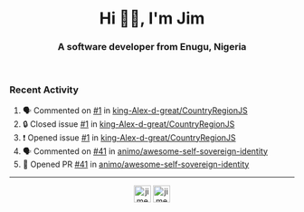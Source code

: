 <h1 align="center">Hi 👋🏾, I'm Jim</h1>
<h3 align="center">A software developer from Enugu, Nigeria</h3>
<br/>
<!-- https://github.com/rahuldkjain/github-profile-readme-generator --!>

<!--  <p align="left"><img src="https://github-readme-stats.vercel.app/api?username=rapaktech&show_icons=true&count_private=true&" alt="rapaktech" /></p> --!>

<!--
Github language stats
<p align="left"><img src="https://github-readme-stats.vercel.app/api/top-langs/?username=rapaktech&layout=compact" alt="rapaktech" /><p>
-->

<!-- Codestats language stats -->
<!-- <p align="left"><img src="https://codestats-readme.vercel.app/api/top-langs/?username=rapaktech&layout=compact&language_count=12" alt="rapaktech" /><p>    --!>
  
<h3>Recent Activity</h3>

<!--START_SECTION:activity-->
1. 🗣 Commented on [#1](https://github.com/king-Alex-d-great/CountryRegionJS/issues/1#issuecomment-1638502846) in [king-Alex-d-great/CountryRegionJS](https://github.com/king-Alex-d-great/CountryRegionJS)
2. 🔒 Closed issue [#1](https://github.com/king-Alex-d-great/CountryRegionJS/issues/1) in [king-Alex-d-great/CountryRegionJS](https://github.com/king-Alex-d-great/CountryRegionJS)
3. ❗ Opened issue [#1](https://github.com/king-Alex-d-great/CountryRegionJS/issues/1) in [king-Alex-d-great/CountryRegionJS](https://github.com/king-Alex-d-great/CountryRegionJS)
4. 🗣 Commented on [#41](https://github.com/animo/awesome-self-sovereign-identity/pull/41#issuecomment-1576594420) in [animo/awesome-self-sovereign-identity](https://github.com/animo/awesome-self-sovereign-identity)
5. 💪 Opened PR [#41](https://github.com/animo/awesome-self-sovereign-identity/pull/41) in [animo/awesome-self-sovereign-identity](https://github.com/animo/awesome-self-sovereign-identity)
<!--END_SECTION:activity-->

---

<p align="center">
<a href="https://twitter.com/jimezesinachi" target="blank"><img align="center" src="https://cdn.jsdelivr.net/npm/simple-icons@3.0.1/icons/twitter.svg" alt="jimezesinachi" height="30" width="30" /></a>
<a href="https://linkedin.com/in/jimezesinachi" target="blank"><img align="center" src="https://cdn.jsdelivr.net/npm/simple-icons@3.0.1/icons/linkedin.svg" alt="jimezesinachi" height="30" width="30" /></a>
</p>
